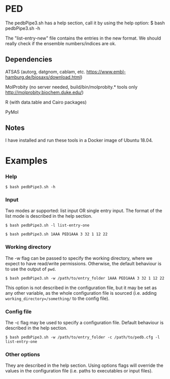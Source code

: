 # PED
The pedbPipe3.sh has a help section, call it by using the help option:
 	$ bash pedbPipe3.sh -h

The "list-entry-new" file contains the entries in the new format.
	We should really check if the ensemble numbers/indices are ok.

## Dependencies
ATSAS (autorg, datgnom, cablam, etc. https://www.embl-hamburg.de/biosaxs/download.html)

MolProbity (no server needed, build/bin/molprobity.* tools only http://molprobity.biochem.duke.edu/)

R (with data.table and Cairo packages)

PyMol

## Notes
I have installed and run these tools in a Docker image of Ubuntu 18.04.

# Examples

### Help
```
$ bash pedbPipe3.sh -h
```
### Input
Two modes ar supported: list input OR single entry input. The format of the list mode is described in the help section.
```
$ bash pedbPipe3.sh -l list-entry-one

$ bash pedbPipe3.sh 1AAA PED1AAA 3 32 1 12 22
```
### Working directory
The -w flag can be passed to specify the working directory, where we expect to have read/write permissions.
Otherwise, the default behaviour is to use the output of ```pwd```.
```
$ bash pedbPipe3.sh -w /path/to/entry_folder 1AAA PED1AAA 3 32 1 12 22
```
This option is not described in the configuration file, but it may be set as any other variable, as the whole configuration file is sourced (i.e. adding ```working_directory=/something/``` to the config file).
### Config file
The -c flag may be used to specify a configuration file. Default behaviour is described in the help section.
```
$ bash pedbPipe3.sh -w /path/to/entry_folder -c /path/to/pedb.cfg -l list-entry-one
```
### Other options
They are described in the help section. Using options flags will override the values in the configuration file (i.e. paths to executables or input files).

